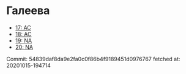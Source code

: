 # Галеева
- [17: AC](17.md)
- [18: AC](18.md)
- [19: NA](19.md)
- [20: NA](20.md)

Commit: 54839daf8da9e2fa0c0f86b4f9189451d0976767
 fetched at: 20201015-194714
